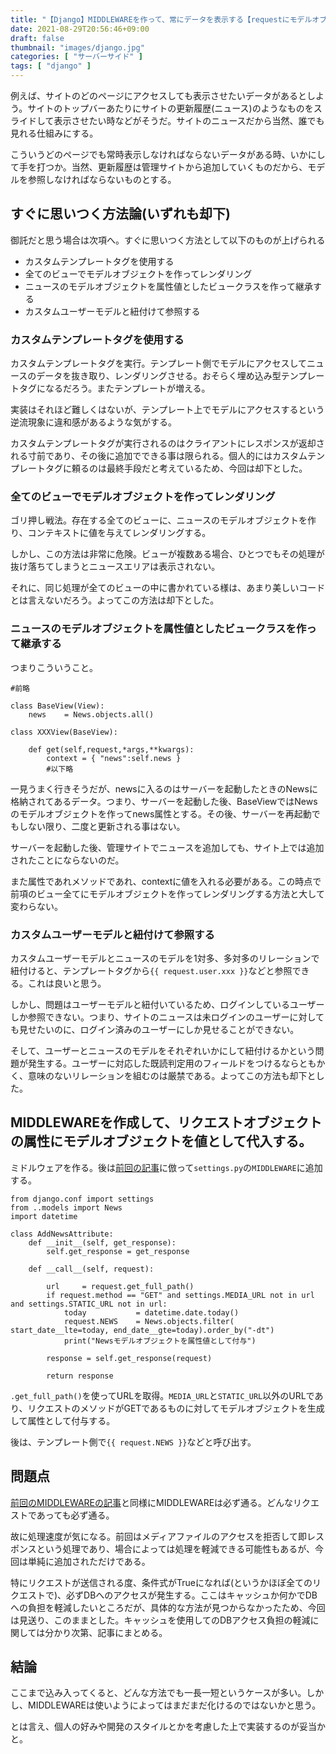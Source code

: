 ```yaml
---
title: "【Django】MIDDLEWAREを作って、常にデータを表示する【requestにモデルオブジェクトを属性として追加する】"
date: 2021-08-29T20:56:46+09:00
draft: false
thumbnail: "images/django.jpg"
categories: [ "サーバーサイド" ]
tags: [ "django" ]
---
```



例えば、サイトのどのページにアクセスしても表示させたいデータがあるとしよう。サイトのトップバーあたりにサイトの更新履歴(ニュース)のようなものをスライドして表示させたい時などがそうだ。サイトのニュースだから当然、誰でも見れる仕組みにする。

こういうどのページでも常時表示しなければならないデータがある時、いかにして手を打つか。当然、更新履歴は管理サイトから追加していくものだから、モデルを参照しなければならないものとする。


## すぐに思いつく方法論(いずれも却下)

御託だと思う場合は次項へ。すぐに思いつく方法として以下のものが上げられる

- カスタムテンプレートタグを使用する
- 全てのビューでモデルオブジェクトを作ってレンダリング
- ニュースのモデルオブジェクトを属性値としたビュークラスを作って継承する
- カスタムユーザーモデルと紐付けて参照する

### カスタムテンプレートタグを使用する

カスタムテンプレートタグを実行。テンプレート側でモデルにアクセスしてニュースのデータを抜き取り、レンダリングさせる。おそらく埋め込み型テンプレートタグになるだろう。またテンプレートが増える。

実装はそれほど難しくはないが、テンプレート上でモデルにアクセスするという逆流現象に違和感があるような気がする。

カスタムテンプレートタグが実行されるのはクライアントにレスポンスが返却される寸前であり、その後に追加でできる事は限られる。個人的にはカスタムテンプレートタグに頼るのは最終手段だと考えているため、今回は却下とした。

### 全てのビューでモデルオブジェクトを作ってレンダリング

ゴリ押し戦法。存在する全てのビューに、ニュースのモデルオブジェクトを作り、コンテキストに値を与えてレンダリングする。

しかし、この方法は非常に危険。ビューが複数ある場合、ひとつでもその処理が抜け落ちてしまうとニュースエリアは表示されない。

それに、同じ処理が全てのビューの中に書かれている様は、あまり美しいコードとは言えないだろう。よってこの方法は却下とした。


### ニュースのモデルオブジェクトを属性値としたビュークラスを作って継承する

つまりこういうこと。

    #前略
    
    class BaseView(View):
        news    = News.objects.all()

    class XXXView(BaseView):
        
        def get(self,request,*args,**kwargs):
            context = { "news":self.news }
            #以下略


一見うまく行きそうだが、newsに入るのはサーバーを起動したときのNewsに格納されてあるデータ。つまり、サーバーを起動した後、BaseViewではNewsのモデルオブジェクトを作ってnews属性とする。その後、サーバーを再起動でもしない限り、二度と更新される事はない。

サーバーを起動した後、管理サイトでニュースを追加しても、サイト上では追加されたことにならないのだ。

また属性であれメソッドであれ、contextに値を入れる必要がある。この時点で前項のビュー全てにモデルオブジェクトを作ってレンダリングする方法と大して変わらない。

### カスタムユーザーモデルと紐付けて参照する

カスタムユーザーモデルとニュースのモデルを1対多、多対多のリレーションで紐付けると、テンプレートタグから`{{ request.user.xxx }}`などと参照できる。これは良いと思う。

しかし、問題はユーザーモデルと紐付いているため、ログインしているユーザーしか参照できない。つまり、サイトのニュースは未ログインのユーザーに対しても見せたいのに、ログイン済みのユーザーにしか見せることができない。

そして、ユーザーとニュースのモデルをそれぞれいかにして紐付けるかという問題が発生する。ユーザーに対応した既読判定用のフィールドをつけるならともかく、意味のないリレーションを組むのは厳禁である。よってこの方法も却下とした。

## MIDDLEWAREを作成して、リクエストオブジェクトの属性にモデルオブジェクトを値として代入する。

ミドルウェアを作る。後は[前回の記事](/post/django-create-middleware/)に倣って`settings.py`の`MIDDLEWARE`に追加する。

    from django.conf import settings
    from ..models import News
    import datetime
    
    class AddNewsAttribute:
        def __init__(self, get_response):
            self.get_response = get_response
    
        def __call__(self, request):
    
            url     = request.get_full_path()
            if request.method == "GET" and settings.MEDIA_URL not in url and settings.STATIC_URL not in url:
                today           = datetime.date.today()
                request.NEWS    = News.objects.filter( start_date__lte=today, end_date__gte=today).order_by("-dt")
                print("Newsモデルオブジェクトを属性値として付与")
    
            response = self.get_response(request)
    
            return response
    
`.get_full_path()`を使ってURLを取得。`MEDIA_URL`と`STATIC_URL`以外のURLであり、リクエストのメソッドがGETであるものに対してモデルオブジェクトを生成して属性として付与する。

後は、テンプレート側で`{{ request.NEWS }}`などと呼び出す。


## 問題点

[前回のMIDDLEWAREの記事](/post/django-create-middleware/)と同様にMIDDLEWAREは必ず通る。どんなリクエストであっても必ず通る。

故に処理速度が気になる。前回はメディアファイルのアクセスを拒否して即レスポンスという処理であり、場合によっては処理を軽減できる可能性もあるが、今回は単純に追加されただけである。

特にリクエストが送信される度、条件式がTrueになれば(というかほぼ全てのリクエストで)、必ずDBへのアクセスが発生する。ここはキャッシュか何かでDBへの負担を軽減したいところだが、具体的な方法が見つからなかったため、今回は見送り、このままとした。キャッシュを使用してのDBアクセス負担の軽減に関しては分かり次第、記事にまとめる。

## 結論

ここまで込み入ってくると、どんな方法でも一長一短というケースが多い。しかし、MIDDLEWAREは使いようによってはまだまだ化けるのではないかと思う。

とは言え、個人の好みや開発のスタイルとかを考慮した上で実装するのが妥当かと。



